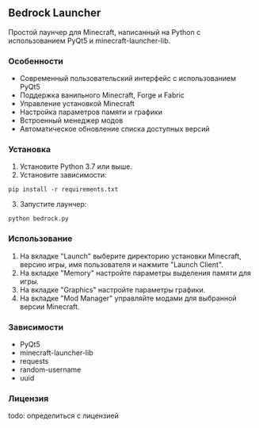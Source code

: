 ## Bedrock Launcher

Простой лаунчер для Minecraft, написанный на Python с использованием PyQt5 и minecraft-launcher-lib.

### Особенности

* Современный пользовательский интерфейс с использованием PyQt5
* Поддержка ванильного Minecraft, Forge и Fabric
* Управление установкой Minecraft 
* Настройка параметров памяти и графики
* Встроенный менеджер модов
* Автоматическое обновление списка доступных версий

### Установка

1. Установите Python 3.7 или выше.
2. Установите зависимости:
```
pip install -r requirements.txt
```
3. Запустите лаунчер:
```
python bedrock.py
```

### Использование

1. На вкладке "Launch" выберите директорию установки Minecraft, версию игры, имя пользователя и нажмите "Launch Client".
2. На вкладке "Memory" настройте параметры выделения памяти для игры.
3. На вкладке "Graphics" настройте параметры графики.
4. На вкладке "Mod Manager" управляйте модами для выбранной версии Minecraft.

### Зависимости

* PyQt5
* minecraft-launcher-lib
* requests
* random-username
* uuid

### Лицензия

todo: определиться с лицензией
